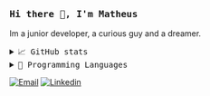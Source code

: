### <samp> Hi there 👋, I'm Matheus </samp>

Im a junior developer, a curious guy and a dreamer.

<details>
    <summary> <samp>📈 GitHub stats</samp></summary>
<br/>

![Shivam Mathur GitHub stats](https://github-readme-stats.vercel.app/api?username=matheusfernand&count_private=true&show_icons=true)

</details>

<details>
    <summary> <samp>📝 Programming Languages</samp></summary>
<br/>

![Top Langs](https://github-readme-stats.vercel.app/api/top-langs/?username=matheusfernand&theme=tokyonight)

</details>

[![Email](https://img.shields.io/badge/Email-EA4335?logo=Gmail&logoColor=white)](mailto:matheusfernandpro@gmail.com)
[![Linkedin](https://img.shields.io/badge/LinkedIn-0077B5?logo=linkedin&logoColor=white)](https://linkedin.com/in/matheus-fernand/)
